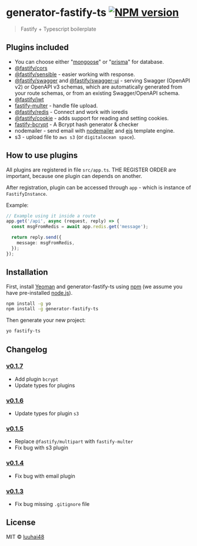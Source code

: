 # generator-fastify-ts [![NPM version][npm-image]][npm-url]

> Fastify + Typescript boilerplate

## Plugins included

- You can choose either "[mongoose](https://github.com/Automattic/mongoose)" or "[prisma](https://github.com/prisma/prisma)" for database.
- [@fastify/cors](https://github.com/fastify/fastify-cors)
- [@fastify/sensible](https://github.com/fastify/fastify-sensible) - easier working with response.
- [@fastify/swagger](https://github.com/fastify/fastify-swagger) and [@fastify/swagger-ui](https://github.com/fastify/fastify-swagger-ui) - serving Swagger (OpenAPI v2) or OpenAPI v3 schemas, which are automatically generated from your route schemas, or from an existing Swagger/OpenAPI schema.
- [@fastify/jwt](https://github.com/fastify/fastify-jwt)
- [fastify-multer](https://github.com/fox1t/fastify-multer) - handle file upload.
- [@fastify/redis](https://github.com/fastify/fastify-redis) - Connect and work with ioredis
- [@fastify/cookie](https://github.com/fastify/fastify-cookie) - adds support for reading and setting cookies.
- [fastify-bcrypt](https://github.com/beliven-it/fastify-bcrypt) - A Bcrypt hash generator & checker
- nodemailer - send email with [nodemailer](https://github.com/nodemailer/nodemailer) and [ejs](https://github.com/mde/ejs) template engine.
- s3 - upload file to `aws s3` (or `digitalocean space`).

## How to use plugins

All plugins are registered in file `src/app.ts`. THE REGISTER ORDER are important, because one plugin can depends on another.

After registration, plugin can be accessed through `app` - which is instance of `FastifyInstance`.

Example:

```typescript
// Example using it inside a route
app.get('/api', async (request, reply) => {
  const msgFromRedis = await app.redis.get('message');

  return reply.send({
    message: msgFromRedis,
  });
});
```

## Installation

First, install [Yeoman](http://yeoman.io) and generator-fastify-ts using [npm](https://www.npmjs.com/) (we assume you have pre-installed [node.js](https://nodejs.org/)).

```bash
npm install -g yo
npm install -g generator-fastify-ts
```

Then generate your new project:

```bash
yo fastify-ts
```

## Changelog

### [v0.1.7](https://github.com/luuhai48/generator-fastify-ts/tree/0.1.7)

- Add plugin `bcrypt`
- Update types for plugins

### [v0.1.6](https://github.com/luuhai48/generator-fastify-ts/tree/0.1.6)

- Update types for plugin `s3`

### [v0.1.5](https://github.com/luuhai48/generator-fastify-ts/tree/0.1.5)

- Replace `@fastify/multipart` with `fastify-multer`
- Fix bug with s3 plugin

### [v0.1.4](https://github.com/luuhai48/generator-fastify-ts/tree/0.1.4)

- Fix bug with email plugin

### [v0.1.3](https://github.com/luuhai48/generator-fastify-ts/tree/0.1.3)

- Fix bug missing `.gitignore` file

## License

MIT © [luuhai48](luuhai48.com)

[npm-image]: https://badge.fury.io/js/generator-fastify-ts.svg
[npm-url]: https://npmjs.org/package/generator-fastify-ts
